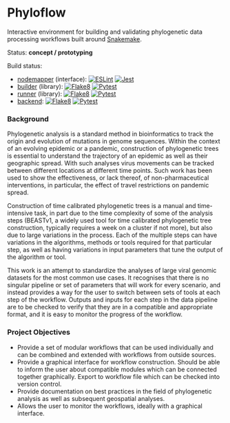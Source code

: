 # Phyloflow

Interactive environment for building and validating phylogenetic data processing workflows built around [Snakemake](https://snakemake.github.io/).

Status: **concept / prototyping**

Build status:

- [nodemapper](nodemapper) (interface): [![ESLint](https://github.com/jsbrittain/phyloflow/actions/workflows/eslint.yml/badge.svg)](https://github.com/jsbrittain/phyloflow/actions/workflows/eslint.yml) [![Jest](https://github.com/jsbrittain/phyloflow/actions/workflows/jest.yml/badge.svg)](https://github.com/jsbrittain/phyloflow/actions/workflows/jest.yml)
- [builder](builder) (library): [![Flake8](https://github.com/jsbrittain/phyloflow/actions/workflows/flake8-builder.yml/badge.svg)](https://github.com/jsbrittain/phyloflow/actions/workflows/flake8-builder.yml) [![Pytest](https://github.com/jsbrittain/phyloflow/actions/workflows/pytest-builder.yml/badge.svg)](https://github.com/jsbrittain/phyloflow/actions/workflows/pytest-builder.yml)
- [runner](runner) (library): [![Flake8](https://github.com/jsbrittain/phyloflow/actions/workflows/flake8-runner.yml/badge.svg)](https://github.com/jsbrittain/phyloflow/actions/workflows/flake8-runner.yml) [![Pytest](https://github.com/jsbrittain/phyloflow/actions/workflows/pytest-runner.yml/badge.svg)](https://github.com/jsbrittain/phyloflow/actions/workflows/pytest-runner.yml)
- [backend](backend): [![Flake8](https://github.com/jsbrittain/phyloflow/actions/workflows/flake8-backend.yml/badge.svg)](https://github.com/jsbrittain/phyloflow/actions/workflows/flake8-backend.yml) [![Pytest](https://github.com/jsbrittain/phyloflow/actions/workflows/pytest-backend.yml/badge.svg)](https://github.com/jsbrittain/phyloflow/actions/workflows/pytest-backend.yml)

### Background

Phylogenetic analysis is a standard method in bioinformatics to track the origin and evolution of mutations in genome sequences. Within the context of an evolving epidemic or a pandemic, construction of phylogenetic trees is essential to understand the trajectory of an epidemic as well as their geographic spread. With such analyses virus movements can be tracked between different locations at different time points. Such work has been used to show the effectiveness, or lack thereof, of non-pharmaceutical interventions, in particular, the effect of travel restrictions on pandemic spread.

Construction of time calibrated phylogenetic trees is a manual and time-intensive task, in part due to the time complexity of some of the analysis steps (BEASTv1, a widely used tool for time calibrated phylogenetic tree construction, typically requires a week on a cluster if not more), but also due to large variations in the process. Each of the multiple steps can have variations in the algorithms, methods or tools required for that particular step, as well as having variations in input parameters that tune the output of the algorithm or tool.

This work is an attempt to standardize the analyses of large viral genomic datasets for the most common use cases. It recognises that there is no singular pipeline or set of parameters that will work for every scenario, and instead provides a way for the user to switch between sets of tools at each step of the workflow. Outputs and inputs for each step in the data pipeline are to be checked to verify that they are in a compatible and appropriate format, and it is easy to monitor the progress of the workflow.

### Project Objectives

- Provide a set of modular workflows that can be used individually and can be combined and extended with workflows from outside sources.
- Provide a graphical interface for workflow construction. Should be able to inform the user about compatible modules which can be connected together graphically. Export to workflow file which can be checked into version control.
- Provide documentation on best practices in the field of phylogenetic analysis as well as subsequent geospatial analyses.
- Allows the user to monitor the workflows, ideally with a graphical interface.
